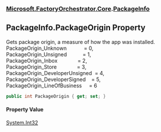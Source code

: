 ### [Microsoft.FactoryOrchestrator.Core](Microsoft_FactoryOrchestrator_Core.md 'Microsoft.FactoryOrchestrator.Core').[PackageInfo](PackageInfo.md 'Microsoft.FactoryOrchestrator.Core.PackageInfo')
## PackageInfo.PackageOrigin Property
Gets package origin, a measure of how the app was installed.   
PackageOrigin_Unknown            = 0,  
PackageOrigin_Unsigned           = 1,  
PackageOrigin_Inbox              = 2,  
PackageOrigin_Store              = 3,  
PackageOrigin_DeveloperUnsigned  = 4,  
PackageOrigin_DeveloperSigned    = 5,  
PackageOrigin_LineOfBusiness     = 6  
```csharp
public int PackageOrigin { get; set; }
```
#### Property Value
[System.Int32](https://docs.microsoft.com/en-us/dotnet/api/System.Int32 'System.Int32')
